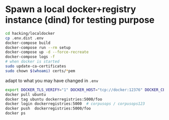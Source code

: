# Spawn a local docker+registry instance (dind) for testing purpose

```sh
cd hacking/localdocker
cp .env.dist .env
docker-compose build
docker-compose run --rm setup
docker-compose up -d --force-recreate
docker-compose logs -f
# when docker is started
sudo update-ca-certificates
sudo chown $(whoami) certs/*pem
```


adapt to what you may have changed in `.env`
```sh
export DOCKER_TLS_VERIFY="1" DOCKER_HOST="tcp://docker:12376" DOCKER_CERT_PATH="$HOME/corpusops/corpusops.bootstrap/hacking/localdocker/certs/client"
docker pull ubuntu
docker tag ubuntu dockerregistries:5000/foo
docker login dockerregistries:5000  # corpusops / corpusops123
docker push  dockerregistries:5000/foo
docker ps
```

